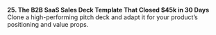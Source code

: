 **25. The B2B SaaS Sales Deck Template That Closed $45k in 30 Days**  
Clone a high-performing pitch deck and adapt it for your product’s positioning and value props.
